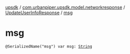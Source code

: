 [upsdk](../../index.md) / [com.urbanpiper.upsdk.model.networkresponse](../index.md) / [UpdateUserInfoResponse](index.md) / [msg](./msg.md)

# msg

`@SerializedName("msg") var msg: `[`String`](https://kotlinlang.org/api/latest/jvm/stdlib/kotlin/-string/index.html)